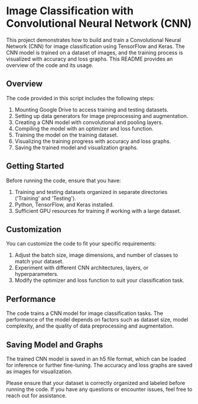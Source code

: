 # Image Classification with Convolutional Neural Network (CNN)

This project demonstrates how to build and train a Convolutional Neural Network (CNN) for image classification using TensorFlow and Keras. The CNN model is trained on a dataset of images, and the training process is visualized with accuracy and loss graphs. This README provides an overview of the code and its usage.

## Overview

The code provided in this script includes the following steps:

1. Mounting Google Drive to access training and testing datasets.
2. Setting up data generators for image preprocessing and augmentation.
3. Creating a CNN model with convolutional and pooling layers.
4. Compiling the model with an optimizer and loss function.
5. Training the model on the training dataset.
6. Visualizing the training progress with accuracy and loss graphs.
7. Saving the trained model and visualization graphs.

## Getting Started

Before running the code, ensure that you have:

1. Training and testing datasets organized in separate directories ('Training' and 'Testing').
2. Python, TensorFlow, and Keras installed.
3. Sufficient GPU resources for training if working with a large dataset.

## Customization

You can customize the code to fit your specific requirements:

1. Adjust the batch size, image dimensions, and number of classes to match your dataset.
2. Experiment with different CNN architectures, layers, or hyperparameters.
3. Modify the optimizer and loss function to suit your classification task.

## Performance

The code trains a CNN model for image classification tasks. The performance of the model depends on factors such as dataset size, model complexity, and the quality of data preprocessing and augmentation.

## Saving Model and Graphs

The trained CNN model is saved in an h5 file format, which can be loaded for inference or further fine-tuning. The accuracy and loss graphs are saved as images for visualization.

Please ensure that your dataset is correctly organized and labeled before running the code. If you have any questions or encounter issues, feel free to reach out for assistance.

